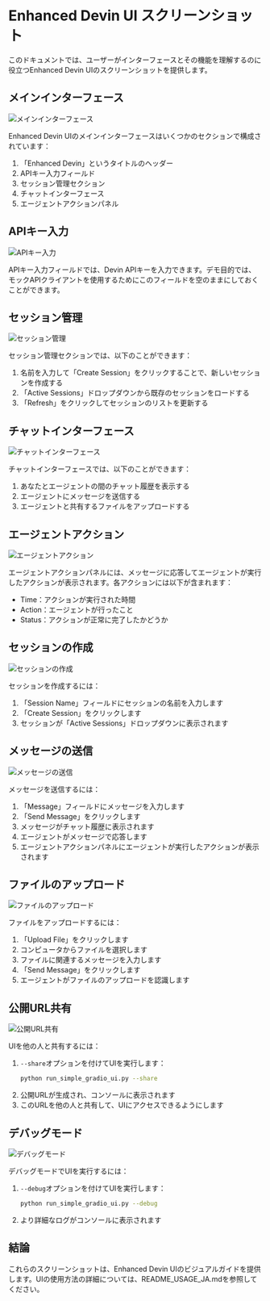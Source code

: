 # Enhanced Devin UI スクリーンショット

このドキュメントでは、ユーザーがインターフェースとその機能を理解するのに役立つEnhanced Devin UIのスクリーンショットを提供します。

## メインインターフェース

![メインインターフェース](https://placeholder-for-screenshot-url.com/main_interface.png)

Enhanced Devin UIのメインインターフェースはいくつかのセクションで構成されています：

1. 「Enhanced Devin」というタイトルのヘッダー
2. APIキー入力フィールド
3. セッション管理セクション
4. チャットインターフェース
5. エージェントアクションパネル

## APIキー入力

![APIキー入力](https://placeholder-for-screenshot-url.com/api_key_input.png)

APIキー入力フィールドでは、Devin APIキーを入力できます。デモ目的では、モックAPIクライアントを使用するためにこのフィールドを空のままにしておくことができます。

## セッション管理

![セッション管理](https://placeholder-for-screenshot-url.com/session_management.png)

セッション管理セクションでは、以下のことができます：

1. 名前を入力して「Create Session」をクリックすることで、新しいセッションを作成する
2. 「Active Sessions」ドロップダウンから既存のセッションをロードする
3. 「Refresh」をクリックしてセッションのリストを更新する

## チャットインターフェース

![チャットインターフェース](https://placeholder-for-screenshot-url.com/chat_interface.png)

チャットインターフェースでは、以下のことができます：

1. あなたとエージェントの間のチャット履歴を表示する
2. エージェントにメッセージを送信する
3. エージェントと共有するファイルをアップロードする

## エージェントアクション

![エージェントアクション](https://placeholder-for-screenshot-url.com/agent_actions.png)

エージェントアクションパネルには、メッセージに応答してエージェントが実行したアクションが表示されます。各アクションには以下が含まれます：

- Time：アクションが実行された時間
- Action：エージェントが行ったこと
- Status：アクションが正常に完了したかどうか

## セッションの作成

![セッションの作成](https://placeholder-for-screenshot-url.com/creating_session.png)

セッションを作成するには：

1. 「Session Name」フィールドにセッションの名前を入力します
2. 「Create Session」をクリックします
3. セッションが「Active Sessions」ドロップダウンに表示されます

## メッセージの送信

![メッセージの送信](https://placeholder-for-screenshot-url.com/sending_message.png)

メッセージを送信するには：

1. 「Message」フィールドにメッセージを入力します
2. 「Send Message」をクリックします
3. メッセージがチャット履歴に表示されます
4. エージェントがメッセージで応答します
5. エージェントアクションパネルにエージェントが実行したアクションが表示されます

## ファイルのアップロード

![ファイルのアップロード](https://placeholder-for-screenshot-url.com/uploading_file.png)

ファイルをアップロードするには：

1. 「Upload File」をクリックします
2. コンピュータからファイルを選択します
3. ファイルに関連するメッセージを入力します
4. 「Send Message」をクリックします
5. エージェントがファイルのアップロードを認識します

## 公開URL共有

![公開URL共有](https://placeholder-for-screenshot-url.com/public_url_sharing.png)

UIを他の人と共有するには：

1. `--share`オプションを付けてUIを実行します：
   ```bash
   python run_simple_gradio_ui.py --share
   ```
2. 公開URLが生成され、コンソールに表示されます
3. このURLを他の人と共有して、UIにアクセスできるようにします

## デバッグモード

![デバッグモード](https://placeholder-for-screenshot-url.com/debug_mode.png)

デバッグモードでUIを実行するには：

1. `--debug`オプションを付けてUIを実行します：
   ```bash
   python run_simple_gradio_ui.py --debug
   ```
2. より詳細なログがコンソールに表示されます

## 結論

これらのスクリーンショットは、Enhanced Devin UIのビジュアルガイドを提供します。UIの使用方法の詳細については、README_USAGE_JA.mdを参照してください。
